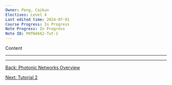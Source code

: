 ```yaml
---
Owner: Peng, Caikun
Electives: Level 4
Last edited time: 2024-07-01
Course Progress: In Progress
Note Progress: In Progress
Note ID: PHTN4662-Tut-1
---
```


Content

---


---
[Back: Photonic Networks Overview](<0. PHTN4662 Photonic Networks Overview.md>)

[Next: Tutorial 2](<b. PHTN4662 Tutorial 2.md>)